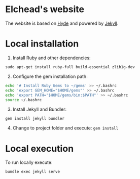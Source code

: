 # Elchead's website

The website is based on [Hyde](https://github.com/poole/hyde) and powered by [Jekyll](http://jekyllrb.com).

# Local installation

1. Install Ruby and other dependencies:

`sudo apt-get install ruby-full build-essential zlib1g-dev`

2. Configure the gem installation path:

```bash
echo '# Install Ruby Gems to ~/gems' >> ~/.bashrc
echo 'export GEM_HOME="$HOME/gems"' >> ~/.bashrc
echo 'export PATH="$HOME/gems/bin:$PATH"' >> ~/.bashrc
source ~/.bashrc
```

3. Install Jekyll and Bundler:

`gem install jekyll bundler`

4. Change to project folder and execute:
   `gem install`

# Local execution

To run locally execute:

`bundle exec jekyll serve`
